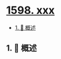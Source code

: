# [1598. xxx](https://github.com/Tdahuyou/TNotes.leetcode/tree/main/notes/1598.%20xxx)

<!-- region:toc -->

- [1. 📝 概述](#1--概述)

<!-- endregion:toc -->

## 1. 📝 概述

